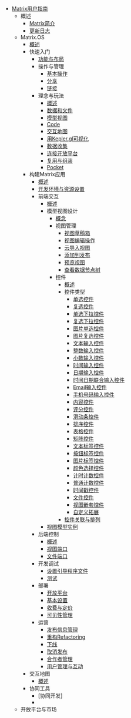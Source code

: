 - [Matrix用户指南](zh-cn/userguide/README.md)
  - 概述
    - [Matrix简介](zh-cn/userguide/matrixintro.md)
    - [更新日志](zh-cn/userguide/updatelog.md)
  - Matrix.OS
    - [概述](zh-cn/userguide/os/README.md)
    - 快速入门
      - [功能与布局](zh-cn/userguide/os/layout.md)
      - 操作与管理
        - [基本操作](zh-cn/userguide/os/filebasic.md)
        - [分享](zh-cn/userguide/os/filebasic.md)
        - [链接](zh-cn/userguide/os/filebasic.md)
      - 理念与玩法
        - [概述](zh-cn/userguide/os/filebasic.md)
        - [数据和文件](zh-cn/userguide/os/filebasic.md)
        - [模型视图](zh-cn/userguide/os/filebasic.md)
        - [Code](zh-cn/userguide/os/filebasic.md)
        - [交互地图](zh-cn/userguide/os/filebasic.md)
        - [用Kepler.gl可视化](zh-cn/userguide/os/filebasic.md)
        - [数据收集](zh-cn/userguide/os/filebasic.md)
        - [连接开放平台](zh-cn/userguide/os/filebasic.md)
        - [复用与组装](zh-cn/userguide/os/filebasic.md)
        - [Pocket](zh-cn/userguide/os/filebasic.md)
    - 构建Matrix应用
      - [概述](zh-cn/userguide/os/filebasic.md)
      - [开发环境与资源设置](zh-cn/userguide/os/filebasic.md)
      - 前端交互
        - [概述](zh-cn/userguide/os/filebasic.md)
        - 模型视图设计
          - [概念](zh-cn/userguide/modelview/README.md)
          - 视图管理
            - [视图草稿箱](zh-cn/userguide/modelview/control.md)
            - [视图编辑操作](zh-cn/userguide/modelview/control.md)
            - [云导入视图](zh-cn/userguide/modelview/control.md)
            - [添加到发布](zh-cn/userguide/modelview/control.md)
            - [预览视图](zh-cn/userguide/modelview/control.md)
            - [查看数据节点树](zh-cn/userguide/modelview/control.md)
          - 控件
            - [概述](zh-cn/userguide/modelview/control.md)
            - 控件类型
              - [单选控件](zh-cn/userguide/modelview/singlechoice.md)
              - [复选控件](zh-cn/userguide/modelview/multiplechoice.md)
              - [单选下拉控件](zh-cn/userguide/modelview/singledrop.md)
              - [复选下拉控件](zh-cn/userguide/modelview/multipledrop.md)
              - [图片单选控件](zh-cn/userguide/modelview/singlepicchoice.md)
              - [图片复选控件](zh-cn/userguide/modelview/multiplepicchoice.md)
              - [文本输入控件](zh-cn/userguide/modelview/textbox.md)
              - [整数输入控件](zh-cn/userguide/modelview/integer.md)
              - [小数输入控件](zh-cn/userguide/modelview/float.md)
              - [时间输入控件](zh-cn/userguide/modelview/time.md)
              - [日期输入控件](zh-cn/userguide/modelview/date.md)
              - [时间日期联合输入控件](zh-cn/userguide/modelview/datetime.md)
              - [Email输入控件](zh-cn/userguide/modelview/emailbox.md)
              - [手机号码输入控件](zh-cn/userguide/modelview/phone.md)
              - [内容控件](zh-cn/userguide/modelview/contents.md)
              - [评分控件](zh-cn/userguide/modelview/rating.md)
              - [滑动条控件](zh-cn/userguide/modelview/slider.md)
              - [排序控件](zh-cn/userguide/modelview/ranking.md)
              - [表格控件](zh-cn/userguide/modelview/tables.md)
              - [矩阵控件](zh-cn/userguide/modelview/matrices.md)
              - [文本标签控件](zh-cn/userguide/modelview/texttag.md)
              - [按钮标签控件](zh-cn/userguide/modelview/buttontag.md)
              - [图片标签控件](zh-cn/userguide/modelview/pictag.md)
              - [颜色选择控件](zh-cn/userguide/modelview/colorpick.md)
              - [计时计数控件](zh-cn/userguide/modelview/timingcount.md)
              - [普通计数控件](zh-cn/userguide/modelview/normalcount.md)
              - [时间戳控件](zh-cn/userguide/modelview/timestamp.md)
              - [文件控件](zh-cn/userguide/modelview/filebox.md)
              - [视图嵌套控件](zh-cn/userguide/modelview/nest.md)
              - [自定义拓展](zh-cn/userguide/modelview/customize.md)
            - [控件关联与排列](zh-cn/userguide/code/README.md)
        - [视图模型实例](zh-cn/userguide/code/README.md)
      - 后端控制
        - [概述](zh-cn/userguide/code/README.md)
        - [视图端口](zh-cn/userguide/code/devguide.md)
        - [文件端口](zh-cn/userguide/code/devguide.md)
      - 开发调试
        - [设置引导程序文件](zh-cn/userguide/code/devguide.md)
        - [测试](zh-cn/userguide/code/devguide.md)
      - 部署
        - [开放平台](zh-cn/userguide/code/devguide.md)
        - [基本设置](zh-cn/userguide/code/devguide.md)
        - [收费与定价](zh-cn/userguide/code/devguide.md)
        - [可见性管理](zh-cn/userguide/code/devguide.md)
      - 运营
        - [发布信息管理](zh-cn/userguide/code/devguide.md)
        - [重构Refactoring](zh-cn/userguide/code/devguide.md)
        - [下线](zh-cn/userguide/code/devguide.md)
        - [取消发布](zh-cn/userguide/code/devguide.md)
        - [合作者管理](zh-cn/userguide/code/devguide.md)
        - [用户管理与互动](zh-cn/userguide/code/devguide.md)
    - 交互地图
      - [概述](zh-cn/userguide/map/README.md)
    - 协同工具
      - [协同开发]
      - 
  - 开放平台与市场



    


